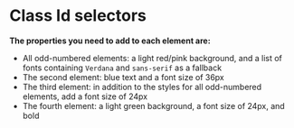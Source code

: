 # Class Id selectors

**The properties you need to add to each element are:**

* All odd-numbered elements: a light red/pink background, and a list of fonts containing `Verdana` and `sans-serif` as a fallback
* The second element: blue text and a font size of 36px
* The third element: in addition to the styles for all odd-numbered elements, add a font size of 24px
* The fourth element: a light green background, a font size of 24px, and bold
